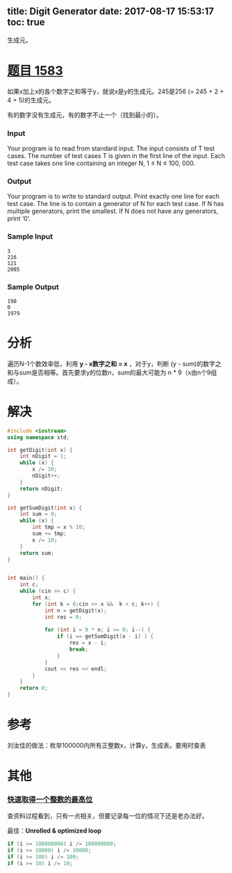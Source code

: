 title: Digit Generator
date: 2017-08-17 15:53:17
toc: true
---
生成元。<!--more-->

# [题目 1583](https://uva.onlinejudge.org/index.php?option=com_onlinejudge&Itemid=8&page=show_problem&problem=4458)

如果x加上x的各个数字之和等于y，就说x是y的生成元。245是256 (= 245 + 2 + 4 + 5)的生成元。 

有的数字没有生成元，有的数字不止一个（找到最小的）。

### Input

Your program is to read from standard input. The input consists of T test cases. The number of test cases T is given in the first line of the input. Each test case takes one line containing an integer N, 1 ≤ N ≤ 100, 000.

### Output

Your program is to write to standard output. Print exactly one line for each test case. The line is to contain a generator of N for each test case. If N has multiple generators, print the smallest. If N does not have any generators, print ‘0’.

### Sample Input

```
3
216
121
2005
```

### Sample Output

```
198
0
1979
```

# 分析

遍历N-1个数效率低，利用 **y - x数字之和 = x** ，对于y，判断 (y - sum)的数字之和与sum是否相等。首先要求y的位数n，sum的最大可能为 n * 9（x由n个9组成）。

# 解决

```cpp
#include <iostream>
using namespace std;

int getDigit(int x) {
    int nDigit = 1;
    while (x) {
        x /= 10;
        nDigit++;
    }
    return nDigit;
}

int getSumDigit(int x) {
    int sum = 0;
    while (x) {
        int tmp = x % 10;
        sum += tmp;
        x /= 10;
    }
    return sum;
}


int main() {
    int c;
    while (cin >> c) {
        int x;
        for (int k = 0;cin >> x &&  k < c; k++) {
            int n = getDigit(x);
            int res = 0;
            
            for (int i = 9 * n; i >= 0; i--) {
                if (i == getSumDigit(x - i) ) {
                    res = x - i;
                    break;
                }
            }
            cout << res << endl;
        }
    }
    return 0;
}

```

# 参考

刘汝佳的做法：枚举100000内所有正整数x，计算y，生成表。要用时查表

# 其他

### [快速取得一个整数的最高位](https://stackoverflow.com/questions/701322/how-can-you-get-the-first-digit-in-an-int-c/701621#701621)

查资料过程看到，只有一点相关，但要记录每一位的情况下还是老办法好。

最佳：**Unrolled & optimized loop**

```c
if (i >= 100000000) i /= 100000000;
if (i >= 10000) i /= 10000;
if (i >= 100) i /= 100;
if (i >= 10) i /= 10;
```
